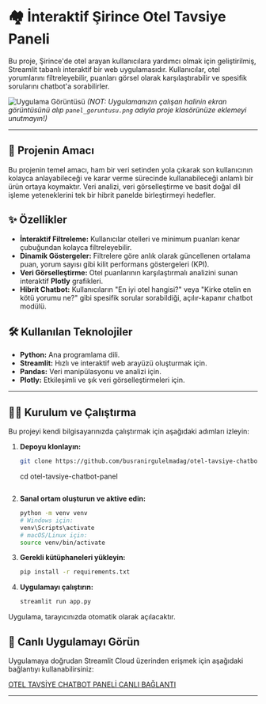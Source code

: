 # 🏘️ İnteraktif Şirince Otel Tavsiye Paneli

Bu proje, Şirince'de otel arayan kullanıcılara yardımcı olmak için geliştirilmiş, Streamlit tabanlı interaktif bir web uygulamasıdır. Kullanıcılar, otel yorumlarını filtreleyebilir, puanları görsel olarak karşılaştırabilir ve spesifik sorularını chatbot'a sorabilirler.

![Uygulama Görüntüsü](panel_goruntusu.png)
*(NOT: Uygulamanızın çalışan halinin ekran görüntüsünü alıp `panel_goruntusu.png` adıyla proje klasörünüze eklemeyi unutmayın!)*

---

## 🚀 Projenin Amacı

Bu projenin temel amacı, ham bir veri setinden yola çıkarak son kullanıcının kolayca anlayabileceği ve karar verme sürecinde kullanabileceği anlamlı bir ürün ortaya koymaktır. Veri analizi, veri görselleştirme ve basit doğal dil işleme yeteneklerini tek bir hibrit panelde birleştirmeyi hedefler.

## ✨ Özellikler

- **İnteraktif Filtreleme:** Kullanıcılar otelleri ve minimum puanları kenar çubuğundan kolayca filtreleyebilir.
- **Dinamik Göstergeler:** Filtrelere göre anlık olarak güncellenen ortalama puan, yorum sayısı gibi kilit performans göstergeleri (KPI).
- **Veri Görselleştirme:** Otel puanlarının karşılaştırmalı analizini sunan interaktif **Plotly** grafikleri.
- **Hibrit Chatbot:** Kullanıcıların "En iyi otel hangisi?" veya "Kirke otelin en kötü yorumu ne?" gibi spesifik sorular sorabildiği, açılır-kapanır chatbot modülü.

## 🛠️ Kullanılan Teknolojiler

- **Python:** Ana programlama dili.
- **Streamlit:** Hızlı ve interaktif web arayüzü oluşturmak için.
- **Pandas:** Veri manipülasyonu ve analizi için.
- **Plotly:** Etkileşimli ve şık veri görselleştirmeleri için.

---

## 🏃‍♀️ Kurulum ve Çalıştırma

Bu projeyi kendi bilgisayarınızda çalıştırmak için aşağıdaki adımları izleyin:

1.  **Depoyu klonlayın:**
    ```bash
    git clone https://github.com/busranirgulelmadag/otel-tavsiye-chatbot-panel.git
    ```
    cd otel-tavsiye-chatbot-panel
    ```

2.  **Sanal ortam oluşturun ve aktive edin:**
    ```bash
    python -m venv venv
    # Windows için:
    venv\Scripts\activate
    # macOS/Linux için:
    source venv/bin/activate
    ```

3.  **Gerekli kütüphaneleri yükleyin:**
    ```bash
    pip install -r requirements.txt
    ```

4.  **Uygulamayı çalıştırın:**
    ```bash
    streamlit run app.py
    ```
Uygulama, tarayıcınızda otomatik olarak açılacaktır.

## 🔗 Canlı Uygulamayı Görün

Uygulamaya doğrudan Streamlit Cloud üzerinden erişmek için aşağıdaki bağlantıyı kullanabilirsiniz:

[OTEL TAVSİYE CHATBOT PANELİ CANLI BAĞLANTI](https://otel-tavsiye-chatbot-panel.streamlit.app/)

---